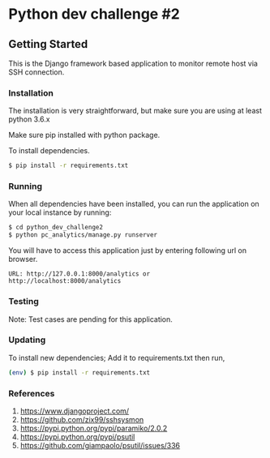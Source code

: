 Python dev challenge #2
=====================================

## Getting Started

This is the Django framework based application to monitor remote host via SSH connection.

### Installation

The installation is very straightforward, but make sure you are using at least
python 3.6.x

Make sure pip installed with python package.

To install dependencies.
```bash
$ pip install -r requirements.txt
```

### Running

When all dependencies have been installed, you can run the application
on your local instance by running:

```bash
$ cd python_dev_challenge2
$ python pc_analytics/manage.py runserver
```

You will have to access this application just by entering following url on browser.
```
URL: http://127.0.0.1:8000/analytics or http://localhost:8000/analytics
```

### Testing

Note: Test cases are pending for this application.

### Updating

To install new dependencies; Add it to requirements.txt then run,

```bash
(env) $ pip install -r requirements.txt
```

### References

1) https://www.djangoproject.com/
2) https://github.com/zix99/sshsysmon
3) https://pypi.python.org/pypi/paramiko/2.0.2
4) https://pypi.python.org/pypi/psutil
5) https://github.com/giampaolo/psutil/issues/336
